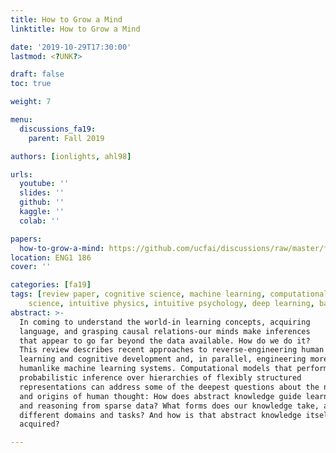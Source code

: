 ```yaml
---
title: How to Grow a Mind
linktitle: How to Grow a Mind

date: '2019-10-29T17:30:00'
lastmod: <?UNK?>

draft: false
toc: true

weight: 7

menu:
  discussions_fa19:
    parent: Fall 2019

authors: [ionlights, ahl98]

urls:
  youtube: ''
  slides: ''
  github: ''
  kaggle: ''
  colab: ''

papers:
  how-to-grow-a-mind: https://github.com/ucfai/discussions/raw/master/fa19/how-to-grow-a-mind.pdf
location: ENG1 186
cover: ''

categories: [fa19]
tags: [review paper, cognitive science, machine learning, computational cognitive
    science, intuitive physics, intuitive psychology, deep learning, bayesian learning]
abstract: >-
  In coming to understand the world-in learning concepts, acquiring
  language, and grasping causal relations-our minds make inferences
  that appear to go far beyond the data available. How do we do it?
  This review describes recent approaches to reverse-engineering human
  learning and cognitive development and, in parallel, engineering more
  humanlike machine learning systems. Computational models that perform
  probabilistic inference over hierarchies of flexibly structured
  representations can address some of the deepest questions about the nature
  and origins of human thought: How does abstract knowledge guide learning
  and reasoning from sparse data? What forms does our knowledge take, across
  different domains and tasks? And how is that abstract knowledge itself
  acquired?

---
```


<!-- TODO Add Meeting Notes/Contents here -->
<!-- NOTE Refer the Documentation if you're unsure how to format/add to this. -->
